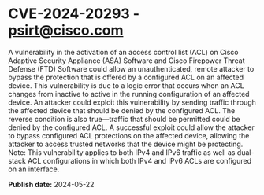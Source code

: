 # CVE-2024-20293 - psirt@cisco.com

A vulnerability in the activation of an access control list (ACL) on Cisco Adaptive Security Appliance (ASA) Software and Cisco Firepower Threat Defense (FTD) Software could allow an unauthenticated, remote attacker to bypass the protection that is offered by a configured ACL on an affected device. This vulnerability is due to a logic error that occurs when an ACL changes from inactive to active in the running configuration of an affected device. An attacker could exploit this vulnerability by sending traffic through the affected device that should be denied by the configured ACL. The reverse condition is also true—traffic that should be permitted could be denied by the configured ACL. A successful exploit could allow the attacker to bypass configured ACL protections on the affected device, allowing the attacker to access trusted networks that the device might be protecting. Note: This vulnerability applies to both IPv4 and IPv6 traffic as well as dual-stack ACL configurations in which both IPv4 and IPv6 ACLs are configured on an interface.

**Publish date:** 2024-05-22
